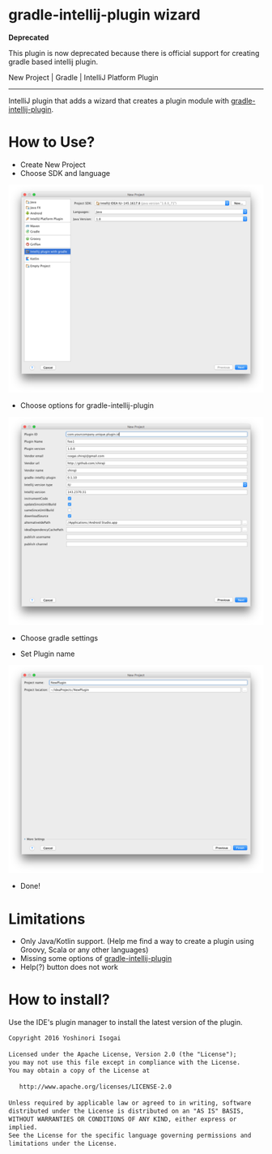 # gradle-intellij-plugin wizard

**Deprecated**

This plugin is now deprecated because there is official support for creating gradle based intellij plugin.

New Project | Gradle | IntelliJ Platform Plugin

---

IntelliJ plugin that adds a wizard that creates a plugin module with [gradle-intellij-plugin](https://github.com/JetBrains/gradle-intellij-plugin).

# How to Use?

* Create New Project
* Choose SDK and language

![language](website/images/language.png)

* Choose options for gradle-intellij-plugin

![options](website/images/options.png)

* Choose gradle settings

* Set Plugin name

![name](website/images/name.png)

* Done!

# Limitations

* Only Java/Kotlin support. (Help me find a way to create a plugin using Groovy, Scala or any other languages)
* Missing some options of [gradle-intellij-plugin](https://github.com/JetBrains/gradle-intellij-plugin)
* Help(?) button does not work

# How to install?

Use the IDE's plugin manager to install the latest version of the plugin.

```
Copyright 2016 Yoshinori Isogai

Licensed under the Apache License, Version 2.0 (the "License");
you may not use this file except in compliance with the License.
You may obtain a copy of the License at

   http://www.apache.org/licenses/LICENSE-2.0

Unless required by applicable law or agreed to in writing, software
distributed under the License is distributed on an "AS IS" BASIS,
WITHOUT WARRANTIES OR CONDITIONS OF ANY KIND, either express or implied.
See the License for the specific language governing permissions and
limitations under the License.
```

